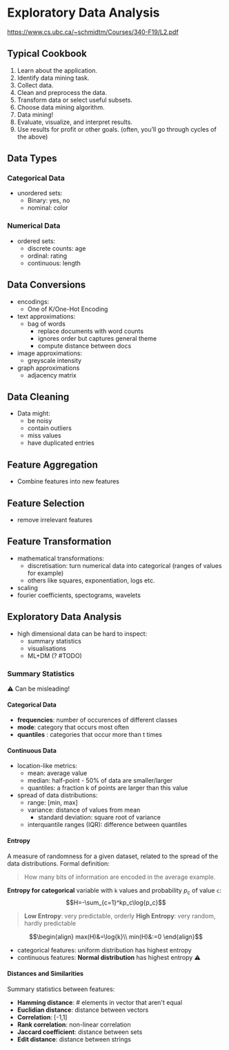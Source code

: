 # Exploratory Data Analysis
https://www.cs.ubc.ca/~schmidtm/Courses/340-F19/L2.pdf
## Typical Cookbook

1. Learn about the application.
2. Identify data mining task.
3. Collect data. 
4. Clean and preprocess the data. 
5. Transform data or select useful subsets.
6. Choose data mining algorithm. 
7. Data mining! 
8. Evaluate, visualize, and interpret results. 
9. Use results for profit or other goals. (often, you’ll go through cycles of the above)

## Data Types
### Categorical Data
- unordered sets:
	- Binary: yes, no
	- nominal: color

### Numerical Data
- ordered sets:
	- discrete counts: age
	- ordinal: rating
	- continuous: length

## Data Conversions
- encodings:
	- One of K/One-Hot Encoding
- text approximations:
	- bag of words 
		- replace documents with word counts
		- ignores order but captures general theme
		- compute distance between docs
- image approximations:
	- greyscale intensity
- graph approximations
	- adjacency matrix

## Data Cleaning
- Data might:
	- be noisy
	- contain outliers
	- miss values
	- have duplicated entries

## Feature Aggregation
- Combine features into new features

## Feature Selection
- remove irrelevant features

## Feature Transformation
- mathematical transformations:
	- discretisation: turn numerical data into categorical (ranges of values for example)
	- others like squares, exponentiation, logs etc.
- scaling
- fourier coefficients, spectograms, wavelets 

## Exploratory Data Analysis
- high dimensional data can be hard to inspect:
	- summary statistics
	- visualisations
	- ML+DM (? #TODO)

### Summary Statistics
 ⚠️ Can be misleading!

#### Categorical Data
- **frequencies**: number of occurences of different classes
- **mode**: category that occurs most often
- **quantiles** : categories that occur more than t times

#### Continuous Data
- location-like metrics:
	- mean: average value
	- median: half-point - 50% of data are smaller/larger
	- quantiles: a fraction k of points are larger than this value
- spread of data distributions:
	- range: [min, max]
	- variance: distance of values from mean
		- standard deviation: square root of variance
	- interquantile ranges (IQR): difference between quantiles

#### Entropy
A measure of randomness for a given dataset, related to the spread of the data distributions.
Formal definition:

>How many bits of information are encoded in the average example.

**Entropy for categorical** variable with `k` values and probability $p_c$ of value `c`:
$$H=-\sum_{c=1}^kp_c\log{p_c}$$
> **Low Entropy**: very predictable, orderly
> **High Entropy**: very random, hardly predictable

$$\begin{align}
max(H)&=\log{k}\\
min(H)&:=0
\end{align}$$

- categorical features: uniform distribution has highest entropy
- continuous features: **Normal distribution** has highest entropy ⚠️ 

#### Distances and Similarities
Summary statistics between features:
- **Hamming distance**: # elements in vector that aren't equal
- **Euclidian distance**: distance between vectors
- **Correlation**: [-1,1]
- **Rank correlation**: non-linear correlation
- **Jaccard coefficient**: distance between sets
- **Edit distance**: distance between strings 
